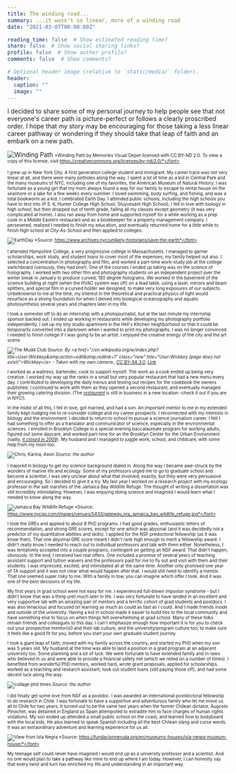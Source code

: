 ```yaml
---
title: The winding road...
summary: ...it wasn't so linear, more of a winding road
date: "2021-03-07T00:00:00Z"

reading_time: false  # Show estimated reading time?
share: false  # Show social sharing links?
profile: false  # Show author profile?
comments: false  # Show comments?

# Optional header image (relative to `static/media/` folder).
header:
  caption: ""
  image: ""
---
```


I decided to share some of my personal journey to help people see that not everyone's career path is picture-perfect or follows a clearly proscribed order. I hope that my story may be encouraging for those taking a less linear career pathway or wondering if they should take that leap of faith and an embark on a new path. 

![ Winding Path](winding-m.jpg)
 <font size="1">*Winding Path by Memories Visual Depot licensed with CC BY-ND 2.0. To view a copy of this license, visit https://creativecommons.org/licenses/by-nd/2.0/*</font>

I grew up in New York City. A first generation college student and immigrant. My career track was not very linear at all, and there were many potholes along the way. I spent a lot of time as a kid in Central Park and the many museums of NYC, including one of my favorites, the American Museum of Natural History. I was fortunate as a young girl that my mom always found a way for our family to escape to rental house on the seashore or a lake for a few weeks every summer. I loved swimming, body surfing, and fishing, and was a total bookworm as a kid. I celebrated Earth Day. I attended public schools, including the high schools you have to test into (P.S. 6, Hunter College High School, Stuyvesant High School), I fell in love with biology in high school, but then dropped out of tenth grade, failing all my classes except geometry (it was very complicated at home). I also ran away from home and supported myself for a while working as a prep cook in a Middle Eastern restaurant and as a bookkeeper for a property management company. I persevered, realized I needed to finish my education, and eventually returned home for a little while to finish high school at City-As-School and then applied to colleges. 

![EarthDay](EarthDay.png)
 <font size="1">*Source: https://www.archives.nyc/unlikely-historians/save-the-earth*</font>

I attended Hampshire College, a very progressive college in Massachusetts. I managed to garner scholarships, work study, and student loans to cover most of the expenses; my family helped out also. I selected a concentration in photography and film, and worked a part-time work-study job at the college switchboard (seriously, they had one!). One of the courses I ended up taking was on the science of holography. I worked with two other film and photography students on an independent project over the winter break in January to produce curved, 180 degree holograms. We worked in the basement of the science building at night (when the HVAC system was off) on a lead table, using a laser, mirrors and beam splitters, and special film in a curved holder we designed, to make very long exposures of our subjects. Unbeknownst to me at the time, my interest in the theoretical and practical physics of light would resurface as a strong foundation for when I delved into biological oceanography and aquatic photosynthesis several years and chapters later in my life.  

I took a semester off to do an internship with a photojournalist, but at the last minute my internship sponsor backed out. I ended up working in restaurants while developing my photography portfolio independently. I set up my tiny studio apartment in the Hell's Kitchen neighborhood so that it could be temporarily converted into a darkroom when I wanted to print my photographs. I was no longer convinced I needed to finish college if I was going to be an artist. I enjoyed the creative energy of the city and the art scene. 

![The Mudd Club](Mudd_Club_Plaque_NYC.jpg)
 <font size="1">*Source: By &lt;a href=&quot;//en.wikipedia.org/w/index.php?title=User:Wickkey&amp;amp;action=edit&amp;amp;redlink=1&quot; class=&quot;new&quot; title=&quot;User:Wickkey (page does not exist)&quot;&gt;Wickkey&lt;/a&gt; - Taken with my own camera., <a href="https://creativecommons.org/licenses/by-sa/3.0/" title="Creative Commons Attribution-ShareAlike 3.0">CC BY-SA 3.0</a>, <a href="https://en.wikipedia.org/w/index.php?curid=36445991">Link</a>*</font>

I worked as a waitress, bartender, cook to support myself. The work as a cook ended up being very creative. I worked my way up the ranks in a small but very popular restaurant that had a new menu every day. I contributed to developing the daily menus and testing out recipes for the cookbook the owners published. I continued to work with them as they opened a second restaurant, and eventually managed their growing catering division. (The *[restaurant](http://www.goodenoughtoeat.com/)* is still in business in a new location -check it out if you are in NYC!).

In the midst of all this, I fell in love, got married, and had a son. An important mentor to me in my extended family kept nudging me to re-consider college and my career prospects. I reconnected with my interests in biology and the environment. I decided to return to school to pursue a science journalism career. I felt I had something to offer as a translator and communicator of science, especially in the environmental sciences. I enrolled in Brooklyn College in a special evening baccalaureate program for working adults, figured out some daycare, and worked part-time for an the Brooklyn Center for the Urban Environment (sadly, *[it closed in 2009](http://sustainableflatbush.org.s107207.gridserver.com/2009/04/07/rip-brooklyn-center-for-the-urban-environment/)*). My husband and I managed to juggle work, school, and childcare, with some help from my mom too. 

![Chris, Karina, Aeon](familia.jpeg)
 <font size="1">*Source: the author*</font>

I majored in biology to get my science background dialed in. Along the way I became awe-struck by the wonders of marine life and ecology. Some of my professors urged me to go to graduate school and become a scientist. I was very unclear about what that involved, exactly, but they were very persuasive and encouraging. So I decided to give it a try. My last year I worked on a research project with my ecology professor in the salt marshes of the Jamaica Bay Wildlife Refuge. The thought of writing a dissertation was still incredibly intimidating. However, I was enjoying doing science and imagined I would learn what I needed to know along the way. 

![Jamaica Bay Wildlife Refuge](gateway_nra_jamaica_bay_wildlife_refuge.jpg)
 <font size="1">*Source: https://www.nycgo.com/images/venues/5433/gateway_nra_jamaica_bay_wildlife_refuge.jpg*</font>

I took the GREs and applied to about 8 PhD programs. I had good grades, enthusiastic letters of recommendation, and strong GRE scores, except for one which was abysmal (and it was decidedly not a predictor of my quantitative abilities and skills). I applied for the NSF predoctoral fellowship (as it was know then). That one abysmal GRE score meant I didn't rank high enough to merit a fellowship award. I didn't really know I needed to reach out to individual professors and talk with them either. Nonetheless, I was tentatively accepted into a couple programs, contingent on getting an NSF award. That didn't happen, obviously. In the end, I received two real offers. One included a promise of several years of teaching assistant support and tuition waivers and the professors paid for me to fly out and visit with them and their students. I was impressed, excited, and intimidated all at the same time. Another only promised one year of TA support and it was not clear what would happen after that. I would still need to identify a mentor. That one seemed super risky to me. With a family in tow, you can imagine which offer I took. And it was one of the best decisions of my life. 

My first years in grad school were not easy for me. I experienced full-blown impostor syndrome - but I didn't know that was a thing until much later in life. I was very fortunate to have landed in an excellent and very supportive lab with an amazing pair of mentors and a terrific cohort of grad students and postdocs. I was also tenacious and focused on learning as much as could as fast as I could. And I made friends inside and outside of the university. Having a kid in school made it easier to build ties to the local community and have something else to focus on when things felt overwhelming at grad school. Many of these folks remain friends and colleagues to this day. I can't emphasize enough how important it is for you to check out your prospective mentor(s0 and their lab culture, and the university/program culture too, to make sure it feels like a good fit for you, before you start your own graduate student journey. 

I took a giant leap of faith, moved with my family across the country, and started my PhD when my son was 5 years old. My husband at the time was able to land a position in a grad program at an adjacent university too. Some planning and a lot of luck. We were fortunate to have extended family and in-laws who believed in us and were able to provide a financial safety net (which we relied on a number of times). I benefited from wonderful PhD mentors, worked hard, wrote grant proposals, applied for scholarships, worked as a teaching and research assistant, took out student loans (still paying those off), and had some decent luck along the way. 

![collage phd times](phd.jpg)
 <font size="1">*Source: the author*</font>

I did finally get some love from NSF as a postdoc. I was awarded an international postdoctoral fellowship to do research in Chile. I was fortunate to have a supportive and adventurous family who let me move us all to Chile for two years. It turned out to be the same two years when the former Chilean dictator, Augosto Pinochet, was detained in England as Spain attempoted to extradite him to face charges of human rights violations. My son ended up attended a small public school on the coast, and learned how to bodyboard with the local kids. He also learned to speak Spanish including all the best Chilean slang and curse words. It was an extraordinary adventure and learning experience for us all.

![View from Isla Negra](Chile-Isla-Negra.jpg)
 <font size="1">*Source: https://fundacionneruda.org/en/museums-houses/isla-negra-museum-house/*</font>

My teenage self could never have imagined I would end up as a university professor and a scientist. And no one would plan to take a pathway like mine to end up where I am today. However, I can honestly say that every twist and turn has enriched my life and understanding in an important way. 

